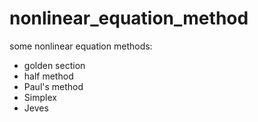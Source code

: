 # nonlinear_equation_method
some nonlinear equation methods:
- golden section
- half method
- Paul's method
- Simplex
- Jeves